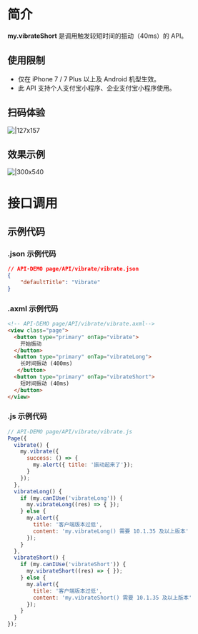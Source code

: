 # 简介

**my.vibrateShort** 是调用触发较短时间的振动（40ms）的 API。

## 使用限制

- 仅在 iPhone 7 / 7 Plus 以上及 Android 机型生效。
- 此 API 支持个人支付宝小程序、企业支付宝小程序使用。

## 扫码体验

![|127x157](https://gw.alipayobjects.com/zos/skylark-tools/public/files/518bb55b663b8731712655304e29e917.jpeg#align=left&display=inline&height=157&margin=%5Bobject%20Object%5D&originHeight=157&originWidth=127&status=done&style=stroke&width=127)

## 效果示例

![|300x540](https://gw.alipayobjects.com/zos/skylark-tools/public/files/fe3dc6a33cb0d79b1d79283ec88c4c42.gif#align=left&display=inline&height=540&margin=%5Bobject%20Object%5D&originHeight=540&originWidth=300&status=done&style=stroke&width=300)

# 接口调用

## 示例代码

### .json 示例代码

```json
// API-DEMO page/API/vibrate/vibrate.json
{
    "defaultTitle": "Vibrate"
}
```

### .axml 示例代码

```html
<!-- API-DEMO page/API/vibrate/vibrate.axml-->
<view class="page">
  <button type="primary" onTap="vibrate">
    开始振动
  </button>
  <button type="primary" onTap="vibrateLong">
    长时间振动 (400ms)
   </button>
  <button type="primary" onTap="vibrateShort">
    短时间振动 (40ms)
  </button>
</view>
```

### .js 示例代码

```javascript
// API-DEMO page/API/vibrate/vibrate.js
Page({
  vibrate() {
    my.vibrate({
      success: () => {
        my.alert({ title: '振动起来了'});
      }
    });
  },
  vibrateLong() {
    if (my.canIUse('vibrateLong')) {
      my.vibrateLong((res) => { });
    } else {
      my.alert({
        title: '客户端版本过低',
        content: 'my.vibrateLong() 需要 10.1.35 及以上版本'
      });
    }
  },
  vibrateShort() {
    if (my.canIUse('vibrateShort')) {
      my.vibrateShort((res) => { });
    } else {
      my.alert({
        title: '客户端版本过低',
        content: 'my.vibrateShort() 需要 10.1.35 及以上版本'
      });
    }
  }
});
```
